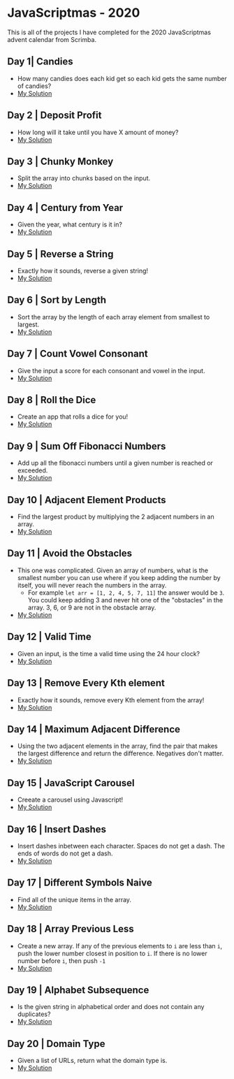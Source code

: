 # JavaScriptmas - 2020
This is all of the projects I have completed for the 2020 JavaScriptmas advent calendar from Scrimba.

## Day 1| Candies 
- How many candies does each kid get so each kid gets the same number of candies?
- [My Solution](https://scrimba.com/learn/adventcalendar/note-at-1-07-coef7482c8354a9ff2f72de32)

## Day 2 | Deposit Profit 
- How long will it take until you have X amount of money?
- [My Solution](https://scrimba.com/learn/adventcalendar/note-at-1-10-co1a241e4952c2fbf76643569)

## Day 3 | Chunky Monkey 
- Split the array into chunks based on the input.
- [My Solution](https://scrimba.com/learn/adventcalendar/note-at-0-46-co5a2400084c8788683aec248)

## Day 4 | Century from Year 
- Given the year, what century is it in?
- [My Solution](https://scrimba.com/learn/adventcalendar/note-at-0-55-coc0e4306864e6817aa462f74)

## Day 5 | Reverse a String 
- Exactly how it sounds, reverse a given string!
- [My Solution](https://scrimba.com/learn/adventcalendar/note-at-0-43-co3e843879d4ebf35c7485583)

## Day 6 | Sort by Length 
- Sort the array by the length of each array element from smallest to largest.
- [My Solution](https://scrimba.com/learn/adventcalendar/note-at-0-46-coa7c4334b5e5eb6543bd33ef)

## Day 7 | Count Vowel Consonant 
- Give the input a score for each consonant and vowel in the input.
- [My Solution](https://scrimba.com/learn/adventcalendar/note-at-0-55-co94543c7a54c26746027f397)

## Day 8 | Roll the Dice 
- Create an app that rolls a dice for you!
- [My Solution](https://scrimba.com/scrim/co3a743adbc7ed0b01b28f9e0)

## Day 9 | Sum Off Fibonacci Numbers 
- Add up all the fibonacci numbers until a given number is reached or exceeded.
- [My Solution](https://scrimba.com/scrim/co7644dcebcf935939a62c2a2)

## Day 10 | Adjacent Element Products 
- Find the largest product by multiplying the 2 adjacent numbers in an array.
- [My Solution](https://scrimba.com/scrim/co75348559f896a45696a4920)

## Day 11 | Avoid the Obstacles 
- This one was complicated. Given an array of numbers, what is the smallest number you can use where if you keep adding the number by itself, you will never reach the numbers in the array.
  - For example `let arr = [1, 2, 4, 5, 7, 11]` the answer would be `3`. You could keep adding 3 and never hit one of the "obstacles" in the array. 3, 6, or 9 are not in the obstacle array.
- [My Solution](https://scrimba.com/scrim/cof424a98a318a302accb996c)

## Day 12 | Valid Time 
- Given an input, is the time a valid time using the 24 hour clock?
- [My Solution](https://scrimba.com/scrim/co2f8429d9889df1875934831)

## Day 13 | Remove Every Kth element 
- Exactly how it sounds, remove every Kth element from the array!
- [My Solution](https://t.co/ndSLbXKBSC?amp=1)

## Day 14 | Maximum Adjacent Difference 
- Using the two adjacent elements in the array, find the pair that makes the largest difference and return the difference. Negatives don't matter.
- [My Solution](https://scrimba.com/scrim/co1674975a6bacb32e1680618)

## Day 15 | JavaScript Carousel 
- Creeate a carousel using Javascript!
- [My Solution](https://scrimba.com/scrim/coff9458c81274d1f36cb6a3c)

## Day 16 | Insert Dashes 
- Insert dashes inbetween each character. Spaces do not get a dash. The ends of words do not get a dash.
- [My Solution](https://scrimba.com/scrim/co97a421e8bb1299d3824762d)

## Day 17 | Different Symbols Naive 
- Find all of the unique items in the array.
- [My Solution](https://scrimba.com/scrim/co31b41babe525dddfba53a50)

## Day 18 | Array Previous Less 
- Create a new array. If any of the previous elements to `i` are less than `i`, push the lower number closest in position to `i`. If there is no lower number before `i`, then push `-1`
- [My Solution](https://scrimba.com/scrim/co3fd4e9897b3068093d6f6e8)

## Day 19 | Alphabet Subsequence 
- Is the given string in alphabetical order and does not contain any duplicates?
- [My Solution](https://scrimba.com/scrim/coe2c408897fd5653682b0753)

## Day 20 | Domain Type
- Given a list of URLs, return what the domain type is. 
- [My Solution](https://scrimba.com/scrim/co7f8490cab8165ea77282cbc)

